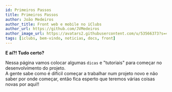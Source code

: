 ```yaml
---
id: Primeiros Passos
title: Primeiros Passos
author: João Medeiros
author_title: Front web e mobile no iClubs
author_url: https://github.com/JVMedeiros
author_image_url: https://avatars2.githubusercontent.com/u/53566373?s=460&u=a0e27b7fd1a2a61dd033c68ecd2e918d7cf86bd1&v=4
tags: [iclubs, bem-vindo, noticias, docs, front]
---
```


**E aí?! Tudo certo?** 

Nessa página vamos colocar algumas `dicas` e "tutoriais" para começar no desenvolvimento do projeto. <br/>
A gente sabe como é difícil começar a trabalhar num projeto novo e não saber por onde começar, então fica esperto que teremos várias coisas novas por aqui!!

